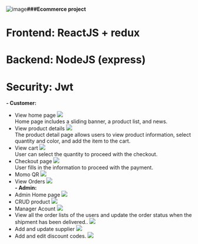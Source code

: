 ![image](https://github.com/user-attachments/assets/ed89f4d6-c406-4dc5-94cd-b28f5a8fe200)﻿**###Ecommerce project**
# Frontend: ReactJS + redux
# Backend: NodeJS (express)
# Security: Jwt
**- Customer:**
<br>
+ View home page
  <img src="https://github.com/user-attachments/assets/471a9b00-c610-41ed-84ba-24ab007c0193"/>
  <br>
  Home page includes a sliding banner, a product list, and news.
+ View product details
  <img src="https://github.com/user-attachments/assets/f41f2d63-ad52-4dc6-a639-81d1f0655170"/>
  <br>
  The product detail page allows users to view product information, select quantity and color, and add the item to the cart.
+ View cart
  <img src="https://github.com/user-attachments/assets/a299caaa-2198-4adb-b54d-04555f009cd3"/>
  <br>
   User can select the quantity to proceed with the checkout.
+ Checkout page
  <img src="https://github.com/user-attachments/assets/a299caaa-2198-4adb-b54d-04555f009cd3"/>
  <br>
  User fills in the information to proceed with the payment.
+ Momo QR
  <img src="https://github.com/user-attachments/assets/8ee4b295-bebf-4d3c-bb50-d6e0621d09fc"/>
  <br>
+ View Orders
   <img src="https://github.com/user-attachments/assets/4ca8ce39-15be-4ffc-a0dc-6ce7117ffebd"/>
  <br>
**- Admin:**
+ Admin Home page
   <img src="https://github.com/user-attachments/assets/bc142a8e-f6cc-4c52-b1c1-96dce1a2090a"/>
  <br>
+ CRUD product
  <img src="https://github.com/user-attachments/assets/65e7a3d7-6fc6-42e2-8e15-f218f6ad3966"/>
  <br>
+ Manager Acount
   <img src="https://github.com/user-attachments/assets/65e7a3d7-6fc6-42e2-8e15-f218f6ad3966"/>
  <br>
+ View all the order lists of the users and update the order status when the shipment has been delivered..
   <img src="https://github.com/user-attachments/assets/0a23d314-6b29-410f-b63f-5db6c4a09a9f"/>
  <br>
+ Add and update supplier
   <img src="https://github.com/user-attachments/assets/0b83679b-948e-4af9-a897-e54eb83525c8"/>
  <br>
+ Add and edit discount codes.
   <img src="https://github.com/user-attachments/assets/1cb51324-4215-4d66-849c-eb47acf995a3"/>
  <br>
